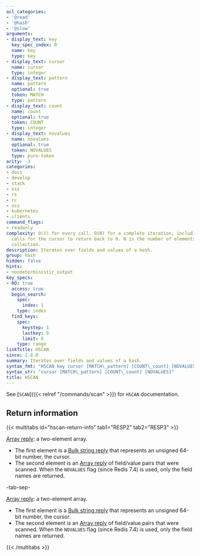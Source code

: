 ```yaml
---
acl_categories:
- '@read'
- '@hash'
- '@slow'
arguments:
- display_text: key
  key_spec_index: 0
  name: key
  type: key
- display_text: cursor
  name: cursor
  type: integer
- display_text: pattern
  name: pattern
  optional: true
  token: MATCH
  type: pattern
- display_text: count
  name: count
  optional: true
  token: COUNT
  type: integer
- display_text: novalues
  name: novalues
  optional: true
  token: NOVALUES
  type: pure-token
arity: -3
categories:
- docs
- develop
- stack
- oss
- rs
- rc
- oss
- kubernetes
- clients
command_flags:
- readonly
complexity: O(1) for every call. O(N) for a complete iteration, including enough command
  calls for the cursor to return back to 0. N is the number of elements inside the
  collection.
description: Iterates over fields and values of a hash.
group: hash
hidden: false
hints:
- nondeterministic_output
key_specs:
- RO: true
  access: true
  begin_search:
    spec:
      index: 1
    type: index
  find_keys:
    spec:
      keystep: 1
      lastkey: 0
      limit: 0
    type: range
linkTitle: HSCAN
since: 2.8.0
summary: Iterates over fields and values of a hash.
syntax_fmt: "HSCAN key cursor [MATCH\_pattern] [COUNT\_count] [NOVALUES]"
syntax_str: "cursor [MATCH\_pattern] [COUNT\_count] [NOVALUES]"
title: HSCAN
---
```

See [`SCAN`]({{< relref "/commands/scan" >}}) for `HSCAN` documentation.

## Return information

{{< multitabs id="hscan-return-info" 
    tab1="RESP2" 
    tab2="RESP3" >}}

[Array reply](../../develop/reference/protocol-spec#arrays): a two-element array.
* The first element is a [Bulk string reply](../../develop/reference/protocol-spec#bulk-strings) that represents an unsigned 64-bit number, the cursor.
* The second element is an [Array reply](../../develop/reference/protocol-spec#arrays) of field/value pairs that were scanned. When the `NOVALUES` flag (since Redis 7.4) is used, only the field names are returned.

-tab-sep-

[Array reply](../../develop/reference/protocol-spec#arrays): a two-element array.
* The first element is a [Bulk string reply](../../develop/reference/protocol-spec#bulk-strings) that represents an unsigned 64-bit number, the cursor.
* The second element is an [Array reply](../../develop/reference/protocol-spec#arrays) of field/value pairs that were scanned. When the `NOVALUES` flag (since Redis 7.4) is used, only the field names are returned.

{{< /multitabs >}}

